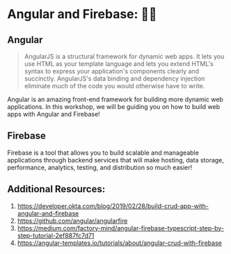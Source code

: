 # Angular and Firebase: 📐🔥

## Angular

> AngularJS is a structural framework for dynamic web apps. It lets you use HTML as your template language and lets you extend HTML's syntax to express your application's components clearly and succinctly. AngularJS's data binding and dependency injection eliminate much of the code you would otherwise have to write.

Angular is an amazing front-end framework for building more dynamic web applications. In this workshop, we will be guiding you on how to build web apps with Angular and Firebase! 

## Firebase

Firebase is a tool that allows you to build scalable and manageable applications through backend services that will make hosting, data storage, performance, analytics, testing, and distribution so much easier! 


## Additional Resources: 
1. https://developer.okta.com/blog/2019/02/28/build-crud-app-with-angular-and-firebase
2. https://github.com/angular/angularfire
3. https://medium.com/factory-mind/angular-firebase-typescript-step-by-step-tutorial-2ef887fc7d71
4. https://angular-templates.io/tutorials/about/angular-crud-with-firebase
